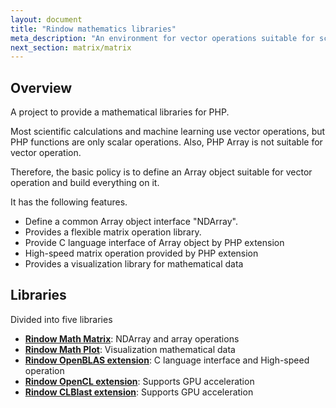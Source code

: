 ```yaml
---
layout: document
title: "Rindow mathematics libraries"
meta_description: "An environment for vector operations suitable for scientific calculation and machine learning is provided on PHP. It also provides a PHP array extension that is optimal for vector operations."
next_section: matrix/matrix
---
```


Overview
--------
A project to provide a mathematical libraries for PHP.

Most scientific calculations and machine learning use vector operations,
but PHP functions are only scalar operations.
Also, PHP Array is not suitable for vector operation.

Therefore, the basic policy is to define an Array object suitable
for vector operation and build everything on it.

It has the following features.

- Define a common Array object interface "NDArray".
- Provides a flexible matrix operation library.
- Provide C language interface of Array object by PHP extension
- High-speed matrix operation provided by PHP extension
- Provides a visualization library for mathematical data

Libraries
---------
Divided into five libraries

- [**Rindow Math Matrix**](matrix/matrix.html): NDArray and array operations
- [**Rindow Math Plot**](plot/overviewplot.html): Visualization mathematical data
- [**Rindow OpenBLAS extension**](openblas/overviewopenblas.html): C language interface and High-speed operation
- [**Rindow OpenCL extension**](acceleration/opencl.html#rindow-opencl-extension): Supports GPU acceleration
- [**Rindow CLBlast extension**](acceleration/opencl.html#rindow-clblast-extension): Supports GPU acceleration
